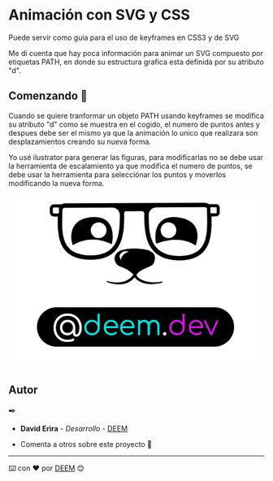 # Animación con SVG y CSS

Puede servir como guia para el uso de keyframes en CSS3 y de SVG

Me di cuenta que hay poca información para animar un SVG compuesto por etiquetas PATH, en donde su estructura grafica esta definida por su atributo "d".

## Comenzando 🚀

Cuando se quiere tranformar un objeto PATH usando keyframes se modifica su atributo "d" como se muestra en el cogido, el numero de puntos antes y despues debe ser el mismo ya que la animación lo unico que realizara son desplazamientos creando su nueva forma.

Yo usé ilustrator para generar las figuras, para modificarlas no se debe usar la herramienta de escalamiento ya que modifica el numero de puntos, se debe usar la herramienta para selecciónar los puntos y moverlos modificando la nueva forma. 

![visualización](https://raw.githubusercontent.com/DavidErira/Animacion_CSS_SVG/master/LogoDeem.PNG)


## Autor
 ✒️
* **David Erira** - *Desarrollo* - [DEEM](https://github.com/DavidErira)


* Comenta a otros sobre este proyecto 📢



---
⌨️ con ❤️ por [DEEM](https://github.com/DavidErira) 😊
